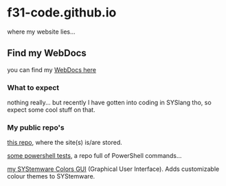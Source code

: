 # f31-code.github.io
where my website lies...

## Find my WebDocs
you can find my [WebDocs here](https://f31-code.github.io/docs/)

### What to expect
nothing really... 
but
recently I have gotten into coding in SYSlang tho, so expect some cool stuff on that.

### My public repo's
[this repo](https://github.com/F31-code/F31-code.github.io/), where the site(s) is/are stored.

[some powershell tests](https://github.com/F31-code/31PowerShellCommands), a repo full of PowerShell commands...

[my SYStemware Colors GUI](https://github.com/F31-code/syslcolor) (Graphical User Interface). Adds customizable colour themes to SYStemware.
